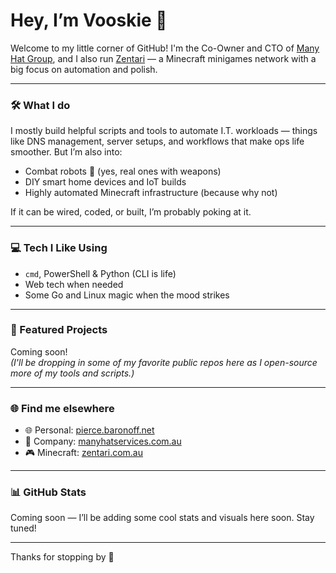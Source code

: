# Hey, I’m Vooskie 👋

Welcome to my little corner of GitHub! I'm the Co-Owner and CTO of [Many Hat Group](https://manyhatservices.com.au), and I also run [Zentari](https://zentari.com.au) — a Minecraft minigames network with a big focus on automation and polish.

---

### 🛠 What I do

I mostly build helpful scripts and tools to automate I.T. workloads — things like DNS management, server setups, and workflows that make ops life smoother. But I’m also into:

- Combat robots 🤖 (yes, real ones with weapons)
- DIY smart home devices and IoT builds
- Highly automated Minecraft infrastructure (because why not)

If it can be wired, coded, or built, I’m probably poking at it.

---

### 💻 Tech I Like Using

- `cmd`, PowerShell & Python (CLI is life)
- Web tech when needed
- Some Go and Linux magic when the mood strikes

---

### 📂 Featured Projects

Coming soon!  
_(I'll be dropping in some of my favorite public repos here as I open-source more of my tools and scripts.)_

---

### 🌐 Find me elsewhere

- 🌐 Personal: [pierce.baronoff.net](https://pierce.baronoff.net)  
- 🧢 Company: [manyhatservices.com.au](https://manyhatservices.com.au)  
- 🎮 Minecraft: [zentari.com.au](https://zentari.com.au)

---

### 📊 GitHub Stats

Coming soon — I’ll be adding some cool stats and visuals here soon. Stay tuned!

---

Thanks for stopping by 👋
